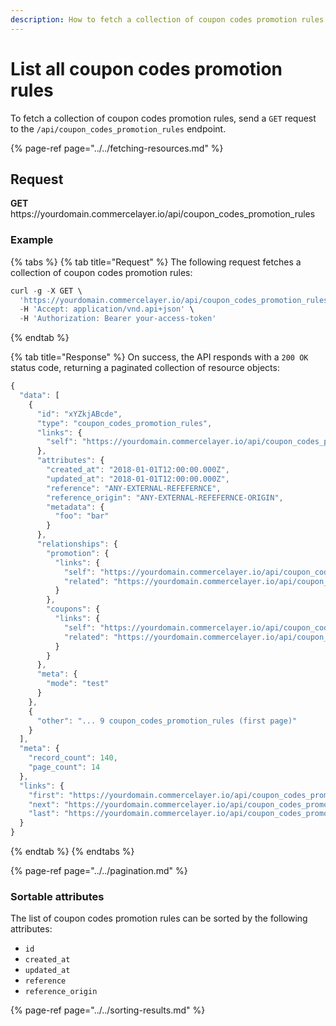 ```yaml
---
description: How to fetch a collection of coupon codes promotion rules via API
---
```


# List all coupon codes promotion rules

To fetch a collection of coupon codes promotion rules, send a `GET` request to the `/api/coupon_codes_promotion_rules` endpoint.

{% page-ref page="../../fetching-resources.md" %}

## Request

**GET** https://<i></i>yourdomain.commercelayer.io/api/coupon_codes_promotion_rules

### **Example**

{% tabs %}
{% tab title="Request" %}
The following request fetches a collection of coupon codes promotion rules:

```javascript
curl -g -X GET \
  'https://yourdomain.commercelayer.io/api/coupon_codes_promotion_rules/' \
  -H 'Accept: application/vnd.api+json' \
  -H 'Authorization: Bearer your-access-token'
```
{% endtab %}

{% tab title="Response" %}
On success, the API responds with a `200 OK` status code, returning a paginated collection of resource objects:

```javascript
{
  "data": [
    {
      "id": "xYZkjABcde",
      "type": "coupon_codes_promotion_rules",
      "links": {
        "self": "https://yourdomain.commercelayer.io/api/coupon_codes_promotion_rules/xYZkjABcde"
      },
      "attributes": {
        "created_at": "2018-01-01T12:00:00.000Z",
        "updated_at": "2018-01-01T12:00:00.000Z",
        "reference": "ANY-EXTERNAL-REFEFERNCE",
        "reference_origin": "ANY-EXTERNAL-REFEFERNCE-ORIGIN",
        "metadata": {
          "foo": "bar"
        }
      },
      "relationships": {
        "promotion": {
          "links": {
            "self": "https://yourdomain.commercelayer.io/api/coupon_codes_promotion_rules/xYZkjABcde/relationships/promotion",
            "related": "https://yourdomain.commercelayer.io/api/coupon_codes_promotion_rules/xYZkjABcde/promotion"
          }
        },
        "coupons": {
          "links": {
            "self": "https://yourdomain.commercelayer.io/api/coupon_codes_promotion_rules/xYZkjABcde/relationships/coupons",
            "related": "https://yourdomain.commercelayer.io/api/coupon_codes_promotion_rules/xYZkjABcde/coupons"
          }
        }
      },
      "meta": {
        "mode": "test"
      }
    },
    {
      "other": "... 9 coupon_codes_promotion_rules (first page)"
    }
  ],
  "meta": {
    "record_count": 140,
    "page_count": 14
  },
  "links": {
    "first": "https://yourdomain.commercelayer.io/api/coupon_codes_promotion_rules?page[number]=1&page[size]=10",
    "next": "https://yourdomain.commercelayer.io/api/coupon_codes_promotion_rules?page[number]=2&page[size]=10",
    "last": "https://yourdomain.commercelayer.io/api/coupon_codes_promotion_rules?page[number]=14&page[size]=10"
  }
}
```
{% endtab %}
{% endtabs %}

{% page-ref page="../../pagination.md" %}

### Sortable attributes

The list of coupon codes promotion rules can be sorted by the following attributes:

* `id`
* `created_at`
* `updated_at`
* `reference`
* `reference_origin`

{% page-ref page="../../sorting-results.md" %}

